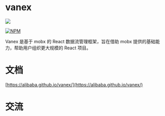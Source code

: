 # vanex
[![](https://img.shields.io/npm/dm/vanex.svg)](https://www.npmjs.com/package/vanex)

[![NPM](https://nodei.co/npm/vanex.png)](https://npmjs.org/package/vanex)

Vanex 是基于 mobx 的 React 数据流管理框架，旨在借助 mobx 提供的基础能力，帮助用户组织更大规模的 React 项目。

# 文档

[https://alibaba.github.io/vanex/](https://alibaba.github.io/vanex/)

# 交流
